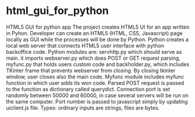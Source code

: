# html_gui_for_python
HTML5 GUI for python app 
The project creates HTML5 UI for an app written in Pyhon. Developer can create an HTML5 (HTML, CSS, Javascript) page locally as GUI while the processes will be done by Python.
Python creates a local web server that connects HTML5 user interface with python backoffice code. 
Python modules are: servhttp.py which should serve as main. it imports webserver.py which does POST or GET request parsing, myfunc.py that holds users custom code and backholder.py, which includes TKinter frame that prevents webserver from closing. By closing tkinter window, user closes also the main code.
Myfunc module includes myfunc function in which user adds tis won code. Parsed POST request is passed to the function as dictionary called querydict.
Connection port is set randomly between 50000 and 60000, in case several servers will be run on the same computer. Port number is passed to javascript simply by updating uiclient.js file.
Types: ordinary inputs are strings, files are bytes.
